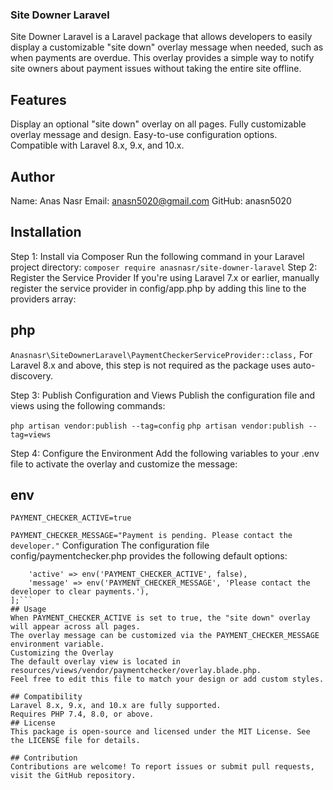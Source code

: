 ### Site Downer Laravel
Site Downer Laravel is a Laravel package that allows developers to easily display a customizable "site down" overlay message when needed, such as when payments are overdue. This overlay provides a simple way to notify site owners about payment issues without taking the entire site offline.

## Features
Display an optional "site down" overlay on all pages.
Fully customizable overlay message and design.
Easy-to-use configuration options.
Compatible with Laravel 8.x, 9.x, and 10.x.


## Author
Name: Anas Nasr
Email: anasn5020@gmail.com
GitHub: anasn5020


## Installation
Step 1: Install via Composer
Run the following command in your Laravel project directory:
`composer require anasnasr/site-downer-laravel`
Step 2: Register the Service Provider
If you're using Laravel 7.x or earlier, manually register the service provider in config/app.php by adding this line to the providers array:

## php
`Anasnasr\SiteDownerLaravel\PaymentCheckerServiceProvider::class,`
For Laravel 8.x and above, this step is not required as the package uses auto-discovery.

Step 3: Publish Configuration and Views
Publish the configuration file and views using the following commands:

`php artisan vendor:publish --tag=config`
`php artisan vendor:publish --tag=views`

Step 4: Configure the Environment
Add the following variables to your .env file to activate the overlay and customize the message:

## env
`PAYMENT_CHECKER_ACTIVE=true`
 
`PAYMENT_CHECKER_MESSAGE="Payment is pending. Please contact the developer."`
Configuration
The configuration file config/paymentchecker.php provides the following default options:
```return [
    'active' => env('PAYMENT_CHECKER_ACTIVE', false),
    'message' => env('PAYMENT_CHECKER_MESSAGE', 'Please contact the developer to clear payments.'),
];```
## Usage
When PAYMENT_CHECKER_ACTIVE is set to true, the "site down" overlay will appear across all pages.
The overlay message can be customized via the PAYMENT_CHECKER_MESSAGE environment variable.
Customizing the Overlay
The default overlay view is located in resources/views/vendor/paymentchecker/overlay.blade.php.
Feel free to edit this file to match your design or add custom styles.

## Compatibility
Laravel 8.x, 9.x, and 10.x are fully supported.
Requires PHP 7.4, 8.0, or above.
## License
This package is open-source and licensed under the MIT License. See the LICENSE file for details.

## Contribution
Contributions are welcome! To report issues or submit pull requests, visit the GitHub repository.